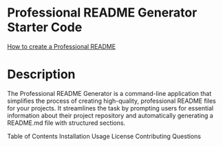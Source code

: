 # Professional README Generator Starter Code

[How to create a Professional README](https://coding-boot-camp.github.io/full-stack/github/professional-readme-guide)


# Description

The Professional README Generator is a command-line application that simplifies the process of creating high-quality, professional README files for your projects. It streamlines the task by prompting users for essential information about their project repository and automatically generating a README.md file with structured sections.

Table of Contents
Installation
Usage
License
Contributing
Questions